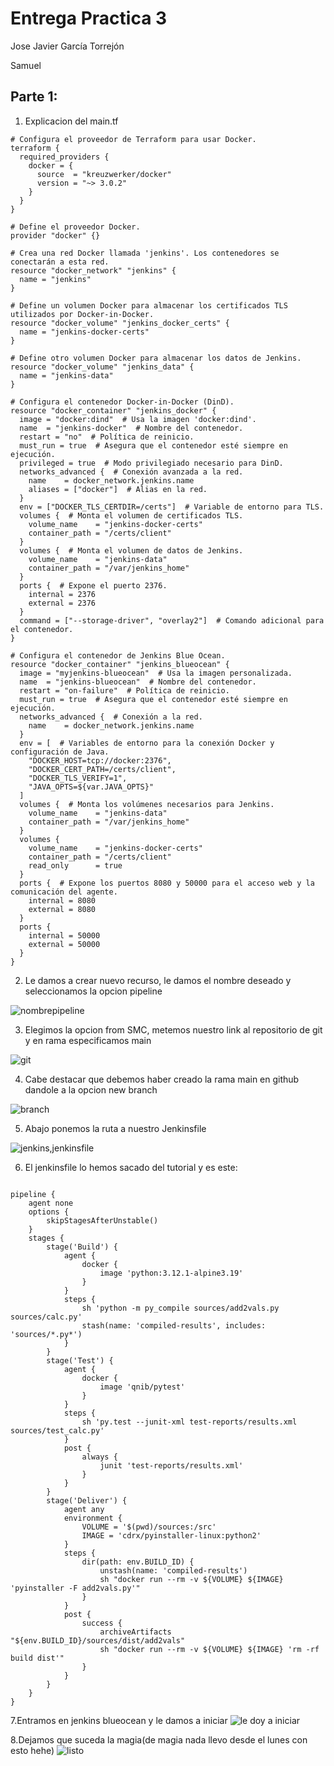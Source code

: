 # Entrega Practica 3
Jose Javier García Torrejón

Samuel

## Parte 1:

1. Explicacion del main.tf
```
# Configura el proveedor de Terraform para usar Docker.
terraform {
  required_providers {
    docker = {
      source  = "kreuzwerker/docker"
      version = "~> 3.0.2"
    }
  }
}

# Define el proveedor Docker.
provider "docker" {}

# Crea una red Docker llamada 'jenkins'. Los contenedores se conectarán a esta red.
resource "docker_network" "jenkins" {
  name = "jenkins"
}

# Define un volumen Docker para almacenar los certificados TLS utilizados por Docker-in-Docker.
resource "docker_volume" "jenkins_docker_certs" {
  name = "jenkins-docker-certs"
}

# Define otro volumen Docker para almacenar los datos de Jenkins.
resource "docker_volume" "jenkins_data" {
  name = "jenkins-data"
}

# Configura el contenedor Docker-in-Docker (DinD).
resource "docker_container" "jenkins_docker" {
  image = "docker:dind"  # Usa la imagen 'docker:dind'.
  name  = "jenkins-docker"  # Nombre del contenedor.
  restart = "no"  # Política de reinicio.
  must_run = true  # Asegura que el contenedor esté siempre en ejecución.
  privileged = true  # Modo privilegiado necesario para DinD.
  networks_advanced {  # Conexión avanzada a la red.
    name    = docker_network.jenkins.name
    aliases = ["docker"]  # Alias en la red.
  }
  env = ["DOCKER_TLS_CERTDIR=/certs"]  # Variable de entorno para TLS.
  volumes {  # Monta el volumen de certificados TLS.
    volume_name    = "jenkins-docker-certs"
    container_path = "/certs/client"
  }
  volumes {  # Monta el volumen de datos de Jenkins.
    volume_name    = "jenkins-data"
    container_path = "/var/jenkins_home"
  }
  ports {  # Expone el puerto 2376.
    internal = 2376
    external = 2376
  }
  command = ["--storage-driver", "overlay2"]  # Comando adicional para el contenedor.
}

# Configura el contenedor de Jenkins Blue Ocean.
resource "docker_container" "jenkins_blueocean" {
  image = "myjenkins-blueocean"  # Usa la imagen personalizada.
  name  = "jenkins-blueocean"  # Nombre del contenedor.
  restart = "on-failure"  # Política de reinicio.
  must_run = true  # Asegura que el contenedor esté siempre en ejecución.
  networks_advanced {  # Conexión a la red.
    name    = docker_network.jenkins.name
  }
  env = [  # Variables de entorno para la conexión Docker y configuración de Java.
    "DOCKER_HOST=tcp://docker:2376",
    "DOCKER_CERT_PATH=/certs/client",
    "DOCKER_TLS_VERIFY=1",
    "JAVA_OPTS=${var.JAVA_OPTS}"
  ]
  volumes {  # Monta los volúmenes necesarios para Jenkins.
    volume_name    = "jenkins-data"
    container_path = "/var/jenkins_home"
  }
  volumes {
    volume_name    = "jenkins-docker-certs"
    container_path = "/certs/client"
    read_only      = true
  }
  ports {  # Expone los puertos 8080 y 50000 para el acceso web y la comunicación del agente.
    internal = 8080
    external = 8080
  }
  ports {
    internal = 50000
    external = 50000
  }
}
```



2. Le damos a crear nuevo recurso, le damos el nombre deseado y seleccionamos la opcion pipeline

![nombrepipeline](https://github.com/josejavier1059/mark/assets/72498118/d7ec839c-941a-457d-98ba-7243bcb1e4a8)

3. Elegimos la opcion from SMC, metemos nuestro link al repositorio de git y en rama especificamos main

![git](https://github.com/josejavier1059/mark/assets/72498118/20a30bc4-d2b1-418a-b591-15fabe892574)

4. Cabe destacar que debemos haber creado la rama main en github dandole a la opcion new branch
   
![branch](https://github.com/josejavier1059/mark/assets/72498118/f9ed6a99-87db-4eea-b405-745e164c9a61)

5. Abajo ponemos la ruta a nuestro Jenkinsfile

![jenkins,jenkinsfile](https://github.com/josejavier1059/mark/assets/72498118/0662c1b3-5291-423f-862e-718451ccde21)

6. El jenkinsfile lo hemos sacado del tutorial y es este:
```

pipeline {
    agent none
    options {
        skipStagesAfterUnstable()
    }
    stages {
        stage('Build') {
            agent {
                docker {
                    image 'python:3.12.1-alpine3.19'
                }
            }
            steps {
                sh 'python -m py_compile sources/add2vals.py sources/calc.py'
                stash(name: 'compiled-results', includes: 'sources/*.py*')
            }
        }
        stage('Test') {
            agent {
                docker {
                    image 'qnib/pytest'
                }
            }
            steps {
                sh 'py.test --junit-xml test-reports/results.xml sources/test_calc.py'
            }
            post {
                always {
                    junit 'test-reports/results.xml'
                }
            }
        }
        stage('Deliver') { 
            agent any
            environment { 
                VOLUME = '$(pwd)/sources:/src'
                IMAGE = 'cdrx/pyinstaller-linux:python2'
            }
            steps {
                dir(path: env.BUILD_ID) { 
                    unstash(name: 'compiled-results') 
                    sh "docker run --rm -v ${VOLUME} ${IMAGE} 'pyinstaller -F add2vals.py'" 
                }
            }
            post {
                success {
                    archiveArtifacts "${env.BUILD_ID}/sources/dist/add2vals" 
                    sh "docker run --rm -v ${VOLUME} ${IMAGE} 'rm -rf build dist'"
                }
            }
        }
    }
}
```
7.Entramos en jenkins blueocean y le damos a iniciar
![le doy a iniciar](https://github.com/josejavier1059/mark/assets/72498118/d1d2ed93-a612-4126-9152-131ee07453b4)

8.Dejamos que suceda la magia(de magia nada llevo desde el lunes con esto hehe)
![listo](https://github.com/josejavier1059/mark/assets/72498118/80c0f2c8-7e3e-4bd4-9bf3-401550357df1)
